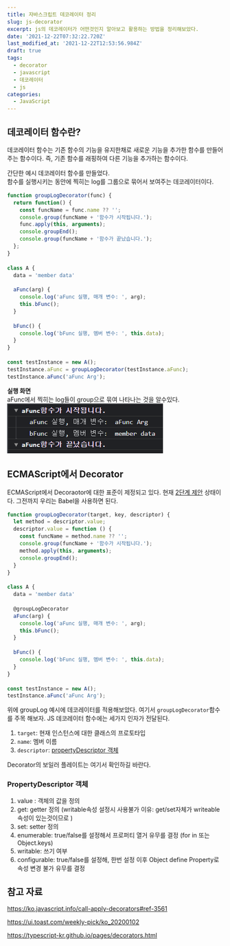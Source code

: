 ```yaml
---
title: 자바스크립트 데코레이터 정리
slug: js-decorator
excerpt: js의 데코레이터가 어떤것인지 알아보고 활용하는 방법을 정리해보았다.
date: '2021-12-22T07:32:22.720Z'
last_modified_at: '2021-12-22T12:53:56.984Z'
draft: true
tags:
  - decorator
  - javascript
  - 데코레이터
  - js
categories:
  - JavaScript
---
```


## 데코레이터 함수란?

데코레이터 함수는 기존 함수의 기능을 유지한채로 새로운 기능을 추가한 함수를 만들어주는 함수이다. 즉, 기존 함수를 래핑하여 다른 기능을 추가하는 함수이다.  

간단한 예시 데코레이터 함수를 만들었다.  
함수를 실행시키는 동안에 찍히는 log를 그룹으로 묶어서 보여주는 데코레이터이다.

```js
function groupLogDecorator(func) {
  return function() {
    const funcName = func.name ?? '';
    console.group(funcName + '함수가 시작됩니다.');
    func.apply(this, arguments);
    console.groupEnd();
    console.group(funcName + '함수가 끝났습니다.');
  };
}

class A {
  data = 'member data'

  aFunc(arg) {
    console.log('aFunc 실행, 매개 변수: ', arg);
    this.bFunc();
  }

  bFunc() {
    console.log('bFunc 실행, 멤버 변수: ', this.data);
  }
}

const testInstance = new A();
testInstance.aFunc = groupLogDecorator(testInstance.aFunc);
testInstance.aFunc('aFunc Arg');
```

**실행 화면**  
aFunc에서 찍히는 log들이 group으로 묶여 나타나는 것을 알수있다.  
![실행화면](/assets/image/2021-12-22-js-decorator/20211222_172915.png)

## ECMAScript에서 Decorator

ECMAScript에서 Decoraotor에 대한 표준이 제정되고 있다.
현재 [2단계 제안](https://github.com/tc39/proposal-decorators) 상태이다. 그전까지 우리는 Babel을 사용하면 된다.

```js
function groupLogDecorator(target, key, descriptor) {
  let method = descriptor.value;
  descriptor.value = function () {
    const funcName = method.name ?? '';
    console.group(funcName + '함수가 시작됩니다.');
    method.apply(this, arguments);
    console.groupEnd();
  }
}

class A {
  data = 'member data'

  @groupLogDecorator
  aFunc(arg) {
    console.log('aFunc 실행, 매개 변수: ', arg);
    this.bFunc();
  }

  bFunc() {
    console.log('bFunc 실행, 멤버 변수: ', this.data);
  }
}

const testInstance = new A();
testInstance.aFunc('aFunc Arg');
```

위에 groupLog 예시에 데코레이터를 적용해보았다.
여기서 `groupLogDecorator`함수를 주목 해보자.
JS 데코레이터 함수에는 세가지 인자가 전달된다.

1. `target`: 현재 인스턴스에 대한 클래스의 프로토타입
2. `name`: 멤버 이름
3. `descriptor`: [propertyDescriptor 객체](#propertydescriptor-객체)

Decorator의 보일러 플레이트는 여기서 확인하길 바란다.

### PropertyDescriptor 객체

1. value : 객체의 값을 정의
2. get:  getter 정의 (writable속성 설정시 사용불가 이유: get/set자체가 writeable 속성이 있는것이므로 )
3. set:  setter 정의
4. enumerable: true/false를 설정해서 프로퍼티 열거 유무를 결정 (for in 또는 Object.keys)
5. writable: 쓰기 여부
6. configurable: true/false를 설정해, 한번 설정 이후 Object define Property로 속성 변경 불가 유무를 결정

## 참고 자료

<https://ko.javascript.info/call-apply-decorators#ref-3561>

<https://ui.toast.com/weekly-pick/ko_20200102>

<https://typescript-kr.github.io/pages/decorators.html>
